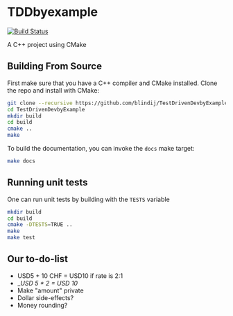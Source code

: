 # TDDbyexample

[![Build Status](https://travis-ci.com/blindij/TestDrivenDevbyExample.svg?branch=master)](https://travis-ci.com/blindij/TestDrivenDevbyExample)

A C++ project using CMake

## Building From Source

First make sure that you have a C++ compiler and CMake installed. Clone the repo and install with CMake:

```bash
git clone --recursive https://github.com/blindij/TestDrivenDevbyExample.git
cd TestDrivenDevbyExample
mkdir build
cd build
cmake ..
make
```

To build the documentation, you can invoke the `docs` make target:

```bash
make docs
```

## Running unit tests

One can run unit tests by building with the `TESTS` variable

```bash
mkdir build
cd build
cmake -DTESTS=TRUE ..
make
make test
```

## Our to-do-list
  * USD5 + 10 CHF = USD10 if rate is 2:1
  * __USD 5 * 2 = USD 10_
  * Make "amount" private
  * Dollar side-effects?
  * Money rounding?
